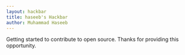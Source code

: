 ```yaml
---
layout: hackbar
title: haseeb's Hackbar
author: Muhammad Haseeb
---
```


Getting started to contribute to open source. Thanks for providing this opportunity.